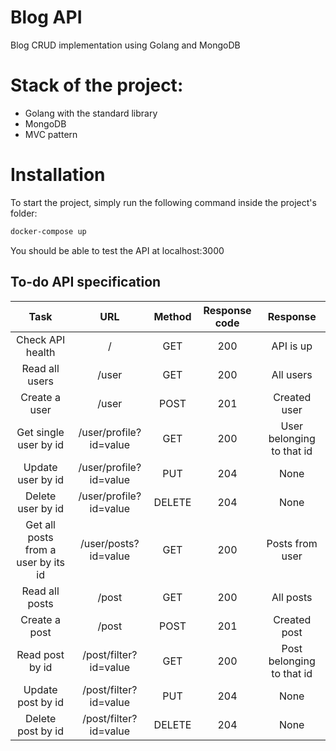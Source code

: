 # Blog API
Blog CRUD implementation using Golang and MongoDB

# Stack of the project:
- Golang with the standard library
- MongoDB
- MVC pattern
  <br>

# Installation

To start the project, simply run the following command inside the project's folder:

```sh
docker-compose up
```

You should be able to test the API at localhost:3000

## To-do API specification

| Task | URL | Method | Response code | Response |
|:----:|:---:|:------:|:-------------:|:--------:|
| Check API health | /| GET | 200 | API is up |
| Read all users | /user | GET | 200 | All users |
| Create a user | /user | POST | 201 | Created user |
| Get single user by id | /user/profile?id=value | GET | 200 | User belonging to that id |
| Update user by id | /user/profile?id=value | PUT | 204 | None |
| Delete user by id | /user/profile?id=value | DELETE | 204 | None |
| Get all posts from a user by its id | /user/posts?id=value | GET | 200 | Posts from user |
| Read all posts | /post | GET | 200 | All posts |
| Create a post | /post | POST | 201 | Created post |
| Read post by id | /post/filter?id=value | GET | 200 | Post belonging to that id |
| Update post by id | /post/filter?id=value | PUT | 204 | None |
| Delete post by id | /post/filter?id=value | DELETE | 204 | None |